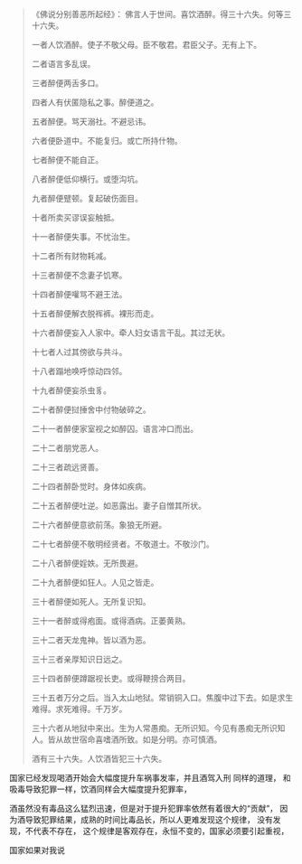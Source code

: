 > 《佛说分别善恶所起经》：
> 佛言人于世间。喜饮酒醉。得三十六失。何等三十六失。
> 
> 一者人饮酒醉。使子不敬父母。臣不敬君。君臣父子。无有上下。
> 
> 二者语言多乱误。
> 
> 三者醉便两舌多口。
> 
> 四者人有伏匿隐私之事。醉便道之。
> 
> 五者醉便。骂天溺社。不避忌讳。
> 
> 六者便卧道中。不能复归。或亡所持什物。
> 
> 七者醉便不能自正。
> 
> 八者醉便低仰横行。或堕沟坑。
> 
> 九者醉便躄顿。复起破伤面目。
> 
> 十者所卖买谬误妄触抵。
> 
> 十一者醉便失事。不忧治生。
> 
> 十二者所有财物耗减。
> 
> 十三者醉便不念妻子饥寒。
> 
> 十四者醉便嚾骂不避王法。
> 
> 十五者醉便解衣脱裈裤。裸形而走。
> 
> 十六者醉便妄入人家中。牵人妇女语言干乱。其过无状。
> 
> 十七者人过其傍欲与共斗。
> 
> 十八者蹋地唤呼惊动四邻。
> 
> 十九者醉便妄杀虫豸。
> 
> 二十者醉便挝捶舍中付物破碎之。
> 
> 二十一者醉便家室视之如醉囚。语言冲口而出。
> 
> 二十二者朋党恶人。
> 
> 二十三者疏远贤善。
> 
> 二十四者醉卧觉时。身体如疾病。
> 
> 二十五者醉便吐逆。如恶露出。妻子自憎其所状。
> 
> 二十六者醉便意欲前荡。象狼无所避。
> 
> 二十七者醉便不敬明经贤者。不敬道士。不敬沙门。
> 
> 二十八者醉便婬妷。无所畏避。
> 
> 二十九者醉便如狂人。人见之皆走。
> 
> 三十者醉便如死人。无所复识知。
> 
> 三十一者醉或得疱面。或得酒病。正萎黄熟。
> 
> 三十二者天龙鬼神。皆以酒为恶。
> 
> 三十三者亲厚知识日远之。
> 
> 三十四者醉便蹲踞视长吏。或得鞭搒合两目。
> 
> 三十五者万分之后。当入太山地狱。常销铜入口。焦腹中过下去。如是求生难得。求死难得。千万岁。
> 
> 三十六者从地狱中来出。生为人常愚痴。无所识知。今见有愚痴无所识知人。皆从故世宿命喜嗜酒所致。如是分明。亦可慎酒。
> 
> 酒有三十六失。人饮酒皆犯三十六失。

国家已经发现喝酒开始会大幅度提升车祸事发率，并且酒驾入刑
同样的道理，
和吸毒导致犯罪一样，饮酒同样会大幅度提升犯罪率，

酒虽然没有毒品这么猛烈迅速，但是对于提升犯罪率依然有着很大的“贡献”，
因为酒导致犯罪结果，成熟的时间比毒品长，所以人更难发现这个规律，
没有发现，不代表不存在，
这个规律是客观存在，永恒不变的，国家必须要引起重视，


国家如果对我说


